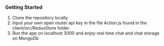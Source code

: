 ### Getting Started
1. Clone the repository locally.
2. Input your own open router api key in the file Action.js found in the client/src/ReduxStore folder.
3. Run the app on localhost 3000 and enjoy real time chat and chat storage on MongoDb
